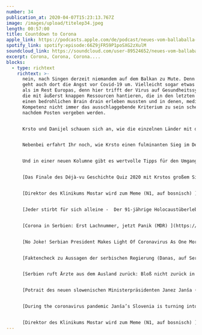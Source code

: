 ```yaml
---
number: 34
publication_at: 2020-04-07T15:23:13.767Z
image: /images/upload/titelep34.jpeg
length: 00:57:00
title: Countdown to Corona
apple_link: https://podcasts.apple.com/de/podcast/neues-vom-ballaballa-balkan-episode-34-countdown-to-corona/id1170436903?i=1000470752669
spotify_link: spotify:episode:66Z9jFR59P1poSXG2zXulM
soundcloud_link: https://soundcloud.com/user-89524652/neues-vom-ballaballabalkan-episode-34-countdown-to-corona
excerpt: Corona, Corona, Corona....
blocks:
  - type: richtext
    richtext: >-
      nein, nach Singen derzeit niemandem auf dem Balkan zu Mute. Denn natürlich
      geht auch dort die Angst vor Covid-19 um. Vielleicht sogar etwas stärker
      als im Rest Europas, denn hier trifft der Virus auf Gesundheitssysteme,
      die mit äußerst knappen Ressourcen hantieren, die in den letzten Jahren
      einen bedrohlichen Brain drain erleben mussten und in denen, medizinische
      Kompetenz nicht immer das ausschlaggebende Kriterium zu sein scheint,
      nachdem Posten vergeben werden.


      Krsto und Danijel schauen sich an, wie die einzelnen Länder mit der Pandemie umgehen. Soviel sei verraten - die Reaktionen reichen von vernünftig bis total wahnwitzig. Und ganz nebenbei scheint der eine oder andere Politiker, die Corona-Panik mal wieder für seine ganz eigenen Zwecke nutzen zu wollen.


      Nebenbei erfahrt Ihr noch, wie Krsto einen fulminanten Sieg im Déja-Vu-Geschichtsquiz erreicht hat, wie die beiden Moderatoren mit der Arbeit im Home Office zurecht kommen und warum Nordmazedonien und Albanien jetzt doch auf den baldigen Beginn von EU-Beitrittsgesprächen hoffen dürfen.


      Und in einer neuen Kolumne gibt es wertvolle Tipps für den Umgang mit Corona - vom großartigen Doktor hc. Ante Kvazić.


      [Das Finale des Déjà-vu Geschichte Quiz 2020 mit Krstos großem Sieg ](https://www.ralfgrabuschnig.com/mitratequiz-2020-finale/)


      [Direktor des Klinikums Mostar wird zum Meme (N1, auf bosnisch) ](https://www.nacional.hr/during-the-coronavirus-pandemic-jansas-slovenia-is-turning-into-a-military-state-overnight/?fbclid=IwAR200y0ZshVvMiCffhN7EHhe8nMzrANJPHhwMtsfGoVyyjCM4Sohzd96Rfg)


      [Jeder stirbt für sich alleine -  Der 91-jährige Holocaustüberlebende Ivan Ivanji macht sich Gedanken über die Maßnahmen (taz) ](https://taz.de/Corona-Isolation-in-Serbien/!5672855/)


      [Corona in Serbien: Erst Lachnummer, jetzt Panik (MDR) ](https://www.mdr.de/nachrichten/osteuropa/ostblogger/corona-ausnahmezustand-serbien-100.html)


      [No Joke! Serbian President Makes Light Of Coronavirus As One More Reason To Hit The Bottle (Radio Free Europe) ](https://www.rferl.org/a/serbian-president-makes-light-of-coronavirus-as-one-more-reason-to-hit-the-bottle/30468925.html)


      [Faktencheck zu Aussagen der serbischen Regierung (Danas, auf Serbisch) ](https://www.danas.rs/bbc-news-serbian/korona-virus-alkohol-smrtnost-soping-u-italiji-i-bioloski-rat-koliko-su-tacne-izjave-zvanicnika/)


      [Serbien ruft Ärzte aus dem Ausland zurück: Bloß nicht zurück in die Heimat (Tagesspiegel)  ](https://www.tagesspiegel.de/politik/serbien-ruft-aerzte-aus-aus-dem-ausland-zurueck-bloss-nicht-zurueck-in-die-heimat/25705374.html)


      [Potrait des neuen slowenischen Ministerpräsidenten Janez Janša (Spiegel)](https://www.spiegel.de/politik/ausland/slowenien-janez-jansa-wird-neuer-regierungschef-a-c60826e6-887a-46c8-9923-c3d1a0e69f01)


      [During the coronavirus pandemic Janša’s Slovenia is turning into a military state overnight (nacional.hr) ](https://www.nacional.hr/during-the-coronavirus-pandemic-jansas-slovenia-is-turning-into-a-military-state-overnight/?fbclid=IwAR200y0ZshVvMiCffhN7EHhe8nMzrANJPHhwMtsfGoVyyjCM4Sohzd96Rfg)


      [Direktor des Klinikums Mostar wird zum Meme (N1, auf bosnisch) ](https://www.nacional.hr/during-the-coronavirus-pandemic-jansas-slovenia-is-turning-into-a-military-state-overnight/?fbclid=IwAR200y0ZshVvMiCffhN7EHhe8nMzrANJPHhwMtsfGoVyyjCM4Sohzd96Rfg)
---
```

